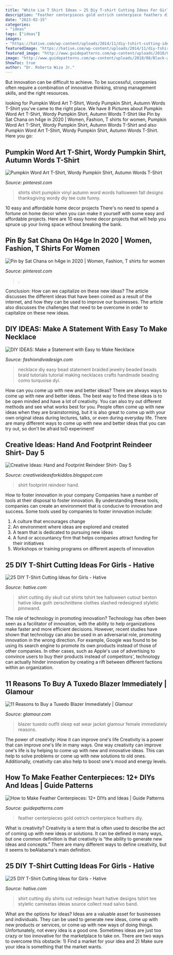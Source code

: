```yaml
---
title: "White Lie T Shirt Ideas ~ 25 Diy T-shirt Cutting Ideas For Girls"
description: "Feather centerpieces gold ostrich centerpiece feathers diy"
date: "2023-02-15"
categories:
- "ideas"
tags: ["ideas"]
images:
- "https://hative.com/wp-content/uploads/2014/11/diy-tshirt-cutting-ideas/7-skull-t-shirt-cutting.jpg"
featuredImage: "https://hative.com/wp-content/uploads/2014/11/diy-tshirt-cutting-ideas/7-skull-t-shirt-cutting.jpg"
featured_image: "http://www.guidepatterns.com/wp-content/uploads/2018/08/Black-and-Gold-Ostrich-Feather-Centerpiece.jpg"
image: "http://www.guidepatterns.com/wp-content/uploads/2018/08/Black-and-Gold-Ostrich-Feather-Centerpiece.jpg"
ShowToc: true
author: "Dr. Roberta Wiza Jr."
---
```



But innovation can be difficult to achieve. To be successful, companies often require a combination of innovative thinking, strong management skills, and the right resources.

	

		
looking for Pumpkin Word Art T-Shirt, Wordy Pumpkin Shirt, Autumn Words T-Shirt you've came to the right place. We have 8 Pictures about Pumpkin Word Art T-Shirt, Wordy Pumpkin Shirt, Autumn Words T-Shirt like Pin by Sat Chana on h4ge in 2020 | Women, Fashion, T shirts for women, Pumpkin Word Art T-Shirt, Wordy Pumpkin Shirt, Autumn Words T-Shirt and also Pumpkin Word Art T-Shirt, Wordy Pumpkin Shirt, Autumn Words T-Shirt. Here you go:
		
    
## Pumpkin Word Art T-Shirt, Wordy Pumpkin Shirt, Autumn Words T-Shirt

<img loading=lazy src="https://i.pinimg.com/736x/f5/a0/44/f5a0441397365a5b4b4b796937e506f3.jpg" onerror="this.onerror=null;this.src='https://tse1.mm.bing.net/th?id=OIP.EMwJ4MEQld4vi4pxLcEtZQHaJ4&amp;pid=15.1';" alt="Pumpkin Word Art T-Shirt, Wordy Pumpkin Shirt, Autumn Words T-Shirt">

_Source: pinterest.com_

>shirts shirt pumpkin vinyl autumn word words halloween fall designs thanksgiving wordy diy tee cute funny. 

	

10 easy and affordable home decor projects
There's no need to spend a fortune on home decor when you can make it yourself with some easy and affordable projects. Here are 10 easy home decor projects that will help you spruce up your living space without breaking the bank.

    
## Pin By Sat Chana On H4ge In 2020 | Women, Fashion, T Shirts For Women

<img loading=lazy src="https://i.pinimg.com/736x/f7/5a/d4/f75ad41d016562c82fc5903e48d8015a.jpg" onerror="this.onerror=null;this.src='https://tse1.mm.bing.net/th?id=OIP.Az8L75LgL_oe0h_ObhNl1gHaNK&amp;pid=15.1';" alt="Pin by Sat Chana on h4ge in 2020 | Women, Fashion, T shirts for women">

_Source: pinterest.com_

>. 

	

Conclusion: How can we capitalize on these new ideas?
The article discusses the different ideas that have been coined as a result of the internet, and how they can be used to improve our businesses. The article also discusses the challenges that need to be overcome in order to capitalize on these new ideas.

    
## DIY IDEAS: Make A Statement With Easy To Make Necklace

<img loading=lazy src="http://www.fashiondivadesign.com/wp-content/uploads/2014/07/braided-bead-necklace-diy.jpg" onerror="this.onerror=null;this.src='https://tse4.mm.bing.net/th?id=OIP.JdYBv1b-J8vRdV9E9GZR4wHaNB&amp;pid=15.1';" alt="DIY IDEAS: Make a Statement with Easy to Make Necklace">

_Source: fashiondivadesign.com_

>necklace diy easy bead statement braided jewelry beaded beads braid tutorials tutorial making necklaces crafts handmade beading como turquoise dyi. 

	

How can you come up with new and better ideas?
There are always ways to come up with new and better ideas. The best way to find these ideas is to be open minded and have a lot of creativity. You can also try out different methods and see what works best for you. People often come up with new ideas when they are brainstorming, but it is also great to come up with your own original ideas during lectures, talks, or even during everyday life. There are many different ways to come up with new and better ideas that you can try out, so don’t be afraid toD experiment!

    
## Creative Ideas: Hand And Footprint Reindeer Shirt- Day 5

<img loading=lazy src="http://4.bp.blogspot.com/_CDi6RV0iM8Q/TPPVFCZ6lNI/AAAAAAAAAjM/xBnM1Mk6kqo/w1200-h630-p-k-no-nu/ReindeerTshirts.jpg" onerror="this.onerror=null;this.src='https://tse1.mm.bing.net/th?id=OIP.RkbnpC_NCMtQBwY4uwx3XAHaJ4&amp;pid=15.1';" alt="Creative Ideas: Hand and Footprint Reindeer Shirt- Day 5">

_Source: creativeideasforkiddos.blogspot.com_

>shirt footprint reindeer hand. 

	

How to foster innovation in your company
Companies have a number of tools at their disposal to foster innovation. By understanding these tools, companies can create an environment that is conducive to innovation and success. 
Some tools used by companies to foster innovation include: 

1. A culture that encourages change 
2. An environment where ideas are explored and created 
3. A team that is dedicated to pursuing new ideas 
4. A fund or accountancy firm that helps companies attract funding for their initiatives 
5. Workshops or training programs on different aspects of innovation 

    
## 25 DIY T-Shirt Cutting Ideas For Girls - Hative

<img loading=lazy src="https://hative.com/wp-content/uploads/2014/11/diy-tshirt-cutting-ideas/7-skull-t-shirt-cutting.jpg" onerror="this.onerror=null;this.src='https://tse4.mm.bing.net/th?id=OIP._tw-OlM3G2OqpU6ONEmtSAHaJ4&amp;pid=15.1';" alt="25 DIY T-Shirt Cutting Ideas for Girls - Hative">

_Source: hative.com_

>shirt cutting diy skull cut shirts tshirt tee halloween cutout benton hative idea goth zerschnittene clothes slashed redesigned styletic pinnwand. 

	

The role of technology in promoting innovation?
Technology has often been seen as a facilitator of innovation, with the ability to help organizations make faster and more efficient decisions. However, recent studies have shown that technology can also be used in an adversarial role, promoting innovation in the wrong direction. For example, Google was found to be using its search engine to promote its own products instead of those of other companies. In other cases, such as Apple's use of advertising to convince users to buy their products instead of competitors', technology can actually hinder innovation by creating a rift between different factions within an organization.

    
## 11 Reasons To Buy A Tuxedo Blazer Immediately | Glamour

<img loading=lazy src="https://media.glamour.com/photos/5695964493ef4b09520d3f82/master/pass/fashion-2015-11-tuxedo-blazer-outfit-idea-eat-sleep-wear-main.jpg" onerror="this.onerror=null;this.src='https://tse3.mm.bing.net/th?id=OIP.OqiU2uS9ToMSHdK_Pl48nAHaLG&amp;pid=15.1';" alt="11 Reasons to Buy a Tuxedo Blazer Immediately | Glamour">

_Source: glamour.com_

>blazer tuxedo outfit sleep eat wear jacket glamour female immediately reasons. 

	

The power of creativity: How it can improve one's life
Creativity is a power that can improve one's life in many ways. One way creativity can improve one's life is by helping to come up with new and innovative ideas. This can help to solve problems or come up with new solutions to old ones. Additionally, creativity can also help to boost one's mood and energy levels.

    
## How To Make Feather Centerpieces: 12+ DIYs And Ideas | Guide Patterns

<img loading=lazy src="http://www.guidepatterns.com/wp-content/uploads/2018/08/Black-and-Gold-Ostrich-Feather-Centerpiece.jpg" onerror="this.onerror=null;this.src='https://tse4.mm.bing.net/th?id=OIP.9hpbUnvlGFvH4_DNF7173QHaE3&amp;pid=15.1';" alt="How to Make Feather Centerpieces: 12+ DIYs and Ideas | Guide Patterns">

_Source: guidepatterns.com_

>feather centerpieces gold ostrich centerpiece feathers diy. 

	

What is creativity?
Creativity is a term that is often used to describe the act of coming up with new ideas or solutions. It can be defined in many ways, but one common definition is that creativity is “the ability to generate new ideas and concepts.” There are many different ways to define creativity, but it seems to beAlabama's main definition.

    
## 25 DIY T-Shirt Cutting Ideas For Girls - Hative

<img loading=lazy src="https://hative.com/wp-content/uploads/2014/11/diy-tshirt-cutting-ideas/2-heart-t-shirt-cutting.jpg" onerror="this.onerror=null;this.src='https://tse2.mm.bing.net/th?id=OIP.I-pC37sxVgpTaGSs02JXQQHaHh&amp;pid=15.1';" alt="25 DIY T-Shirt Cutting Ideas for Girls - Hative">

_Source: hative.com_

>shirt cutting diy shirts cut redesign heart hative designs tshirt tee styletic camisetas ideias source collect read salvo band. 

	

What are the options for ideas?
Ideas are a valuable asset for businesses and individuals. They can be used to generate new ideas, come up with new products or services, or come up with new ways of doing things. Unfortunately, not every idea is a good one. Sometimes ideas are just too crazy or too innovative for the marketplace to take on. There are two ways to overcome this obstacle: 1) Find a market for your idea and 2) Make sure your idea is something that the market wants.

